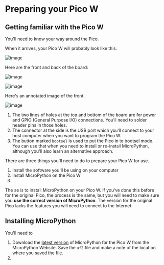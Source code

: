 # Preparing your Pico W

## Getting familiar with the Pico W

You'll need to know your way around the Pico.

When it arrives, your Pico W will probably look like this.

![image](http://images.rareschool.com/img/741dfe5e-1021-11ed-8568-a39c23c2a191-pico-in-a-packet.jpg)

Here are the front and back of the board:

![image](http://images.rareschool.com/img/19efab7c-1025-11ed-8568-a39c23c2a191-picow-front.jpg)

![image](http://images.rareschool.com/img/61b94030-1025-11ed-8568-a39c23c2a191-picow-back.jpg)

Here's an annotated image of the front.

![image](http://images.rareschool.com/img/208f1bee-1024-11ed-8568-a39c23c2a191-picow-front-annotated..png)

1. The two lines of holes at the top and bottom of the board are for power and GPIO (General Purpose I/O) 
connections. You'll need to solder header pins in those holes.
2. The connector at the side is the USB port which you'll connect to your host computer when you want to program the 
   Pico W.
3. The button marked `bootsel` is used to put the Pico in to bootsel mode. You can use that when you need to install 
   or re-install MicroPython, although you'll also learn an alternative approach.

There are three things you'll need to do to prepare your Pico W for use.

1. Install the software you'll be using on your computer
2. Install MicroPython on the Pico W
3. 

The se is to install MicroPython on your Pico W. If you've done this before for the original Pico, the process is 
the same, but you will need to make sure you **use the correct version of MicroPython**. The version for the original Pico lacks the features you will need to connect to the Internet.

## Installing MicroPython

You'll need to 
1. Download the [latest version](https://micropython.org/download/rp2-pico-w/rp2-pico-w-latest.uf2) of MicroPython for 
   the Pico W from the MicroPython Website. Save the `uf2` file and make a note of the location where you saved the 
   file.
2. 






